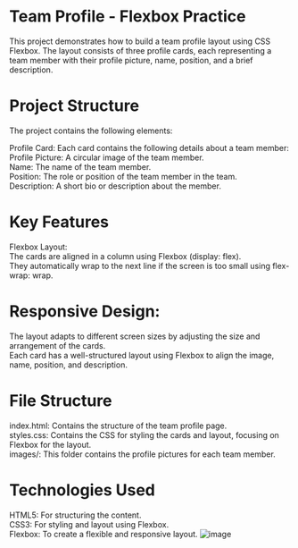 # Team Profile - Flexbox Practice
This project demonstrates how to build a team profile layout using CSS Flexbox. The layout consists of three profile cards, each representing a team member with their profile picture, name, position, and a brief description.

# Project Structure
The project contains the following elements:

Profile Card: Each card contains the following details about a team member:\
Profile Picture: A circular image of the team member.\
Name: The name of the team member.\
Position: The role or position of the team member in the team.\
Description: A short bio or description about the member.
# Key Features
Flexbox Layout:\
The cards are aligned in a column using Flexbox (display: flex).\
They automatically wrap to the next line if the screen is too small using flex-wrap: wrap.
# Responsive Design:
The layout adapts to different screen sizes by adjusting the size and arrangement of the cards.\
Each card has a well-structured layout using Flexbox to align the image, name, position, and description.
# File Structure
index.html: Contains the structure of the team profile page.\
styles.css: Contains the CSS for styling the cards and layout, focusing on Flexbox for the layout.\
images/: This folder contains the profile pictures for each team member.
# Technologies Used
HTML5: For structuring the content.\
CSS3: For styling and layout using Flexbox.\
Flexbox: To create a flexible and responsive layout.
![image](https://github.com/user-attachments/assets/ea849082-2f34-4a31-aaa4-ce61bff6ff5f)

